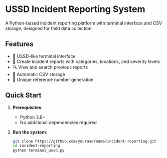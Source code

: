 # USSD Incident Reporting System

A Python-based incident reporting platform with terminal interface and CSV storage, designed for field data collection.

## Features

- 📱 USSD-like terminal interface
- 📝 Create incident reports with categories, locations, and severity levels
- 🔍 View and search previous reports
- 📁 Automatic CSV storage
- 🔢 Unique reference number generation

## Quick Start

1. **Prerequisites**:
   - Python 3.8+
   - No additional dependencies required

2. **Run the system**:
   ```bash
   git clone https://github.com/yourusername/incident-reporting.git
   cd incident-reporting
   python terminal_ussd.py